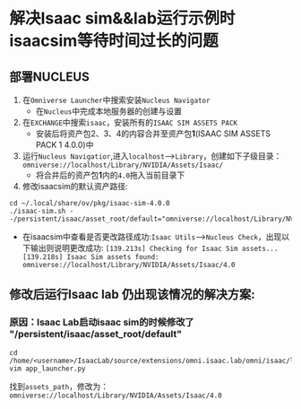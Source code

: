 # 解决Isaac sim&&lab运行示例时isaacsim等待时间过长的问题
## 部署NUCLEUS
1. 在`Omniverse Launcher`中搜索安装`Nucleus Navigator`
   - 在`Nucleus`中完成本地服务器的创建与设置
2. 在`EXCHANGE`中搜索`isaac`，安装所有的`ISAAC SIM ASSETS PACK` 
   - 安装后将资产包2、3、4的内容合并至资产包**1**(ISAAC SIM ASSETS PACK 1 4.0.0)中
3. 运行`Nucleus Navigatior`,进入`localhost`-->`Library`，创建如下子级目录：`omniverse://localhost/Library/NVIDIA/Assets/Isaac/`
   - 将合并后的资产包**1**内的`4.0`拖入当前目录下 
4. 修改isaacsim的默认资产路径:
```
cd ~/.local/share/ov/pkg/isaac-sim-4.0.0
./isaac-sim.sh --/persistent/isaac/asset_root/default="omniverse://localhost/Library/NVIDIA/Assets/Isaac/4.0"
```
   - 在isaacsim中查看是否更改路径成功:`Isaac Utils`-->`Nucleus Check`，出现以下输出则说明更改成功:
    ```
    [139.213s] Checking for Isaac Sim assets...
    [139.218s] Isaac Sim assets found: omniverse://localhost/Library/NVIDIA/Assets/Isaac/4.0
    ```
## 修改后运行Isaac lab 仍出现该情况的解决方案:
### 原因：Isaac Lab启动isaac sim的时候修改了 "/persistent/isaac/asset_root/default"
```
cd /home/<username>/IsaacLab/source/extensions/omni.isaac.lab/omni/isaac/lab/app
vim app_launcher.py
```
找到`assets_path`，修改为：`omniverse://localhost/Library/NVIDIA/Assets/Isaac/4.0`
